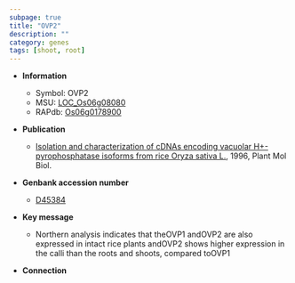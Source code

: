 ```yaml
---
subpage: true
title: "OVP2"
description: ""
category: genes
tags: [shoot, root]
---
```


* **Information**  
    + Symbol: OVP2  
    + MSU: [LOC_Os06g08080](http://rice.plantbiology.msu.edu/cgi-bin/ORF_infopage.cgi?orf=LOC_Os06g08080)  
    + RAPdb: [Os06g0178900](http://rapdb.dna.affrc.go.jp/viewer/gbrowse_details/irgsp1?name=Os06g0178900)  

* **Publication**  
    + [Isolation and characterization of cDNAs encoding vacuolar H+-pyrophosphatase isoforms from rice Oryza sativa L.](http://www.ncbi.nlm.nih.gov/pubmed?term=Isolation+and+characterization+of+cDNAs+encoding+vacuolar+H+-pyrophosphatase+isoforms+from+rice+Oryza+sativa+L.%5BTitle%5D), 1996, Plant Mol Biol.

* **Genbank accession number**  
    + [D45384](http://www.ncbi.nlm.nih.gov/nuccore/D45384)

* **Key message**  
    + Northern analysis indicates that theOVP1 andOVP2 are also expressed in intact rice plants andOVP2 shows higher expression in the calli than the roots and shoots, compared toOVP1

* **Connection**  




